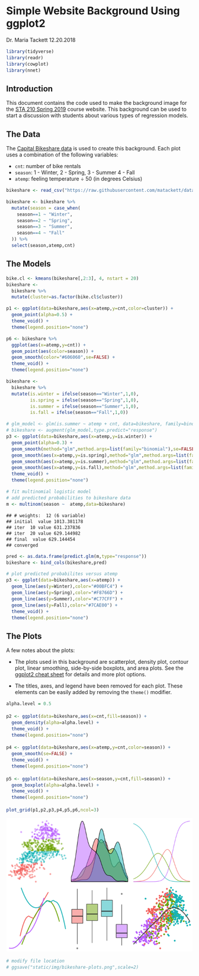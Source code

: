 Simple Website Background Using ggplot2
================
Dr. Maria Tackett
12.20.2018

``` r
library(tidyverse)
library(readr)
library(cowplot)
library(nnet)
```

Introduction
------------

This document contains the code used to make the background image for the [STA 210 Spring 2019](https://www2.stat.duke.edu/courses/Spring19/sta210.001/) course website. This background can be used to start a discussion with students about various types of regression models.

The Data
--------

The [Capital Bikeshare data](https://archive.ics.uci.edu/ml/datasets/bike+sharing+dataset) is used to create this background. Each plot uses a combination of the following variables:

-   `cnt`: number of bike rentals
-   `season`: 1 - Winter, 2 - Spring, 3 - Summer 4 - Fall
-   `atemp`: feeling temperature ÷ 50 (in degrees Celsius) <br>

``` r
bikeshare <- read_csv("https://raw.githubusercontent.com/matackett/data/master/capital-bikeshare.csv")          
```

``` r
bikeshare <- bikeshare %>%
  mutate(season = case_when(
    season==1 ~ "Winter",
    season==2 ~ "Spring",
    season==3 ~ "Summer",
    season==4 ~ "Fall"
  )) %>% 
  select(season,atemp,cnt)
```

The Models
----------

``` r
bike.cl <- kmeans(bikeshare[,2:3], 4, nstart = 20)
bikeshare <- 
  bikeshare %>% 
  mutate(cluster=as.factor(bike.cl$cluster))
```

``` r
p1 <- ggplot(data=bikeshare,aes(x=atemp,y=cnt,color=cluster)) +
  geom_point(alpha=0.5) +
  theme_void() +
  theme(legend.position="none")
```

``` r
p6 <- bikeshare %>%
  ggplot(aes(x=atemp,y=cnt)) + 
  geom_point(aes(color=season)) + 
  geom_smooth(color="#606060",se=FALSE) +
  theme_void() +
  theme(legend.position="none")
```

``` r
bikeshare <- 
  bikeshare %>%
  mutate(is.winter = ifelse(season=="Winter",1,0),
         is.spring = ifelse(season=="Spring",1,0),
         is.summer = ifelse(season=="Summer",1,0),
         is.fall = ifelse(season=="Fall",1,0))
```

``` r
# glm_model <- glm(is.summer ~ atemp + cnt, data=bikeshare, family=binomial)
# bikeshare <- augment(glm_model,type.predict="response")
p3 <- ggplot(data=bikeshare,aes(x=atemp,y=is.winter)) +
  geom_point(alpha=0.3) +
  geom_smooth(method="glm",method.args=list(family="binomial"),se=FALSE,color="#00BFC4")+
  geom_smooth(aes(x=atemp,y=is.spring),method="glm",method.args=list(family="binomial"),se=FALSE,color="#F8766D")+
  geom_smooth(aes(x=atemp,y=is.summer),method="glm",method.args=list(family="binomial"),se=FALSE,color="#C77CFF")+
  geom_smooth(aes(x=atemp,y=is.fall),method="glm",method.args=list(family="binomial"),se=FALSE,color="#7CAE00") +
  theme_void() + 
  theme(legend.position="none")
```

``` r
# fit multinomial logistic model 
# add predicted probabilities to bikeshare data
m <- multinom(season ~  atemp,data=bikeshare)
```

    ## # weights:  12 (6 variable)
    ## initial  value 1013.381178 
    ## iter  10 value 631.237836
    ## iter  20 value 629.144982
    ## final  value 629.144454 
    ## converged

``` r
pred <- as.data.frame(predict.glm(m,type="response"))
bikeshare <- bind_cols(bikeshare,pred)
```

``` r
# plot predicted probabilites versus atemp
p3 <- ggplot(data=bikeshare,aes(x=atemp)) + 
  geom_line(aes(y=Winter),color="#00BFC4") +
  geom_line(aes(y=Spring),color="#F8766D") +
  geom_line(aes(y=Summer),color="#C77CFF") +
  geom_line(aes(y=Fall),color="#7CAE00") +
  theme_void() +
  theme(legend.position="none")
```

The Plots
---------

A few notes about the plots:

-   The plots used in this background are scatterplot, density plot, contour plot, linear smoothing, side-by-side boxplots, and area plots. See the [ggplot2 cheat sheet](https://www.rstudio.com/wp-content/uploads/2015/03/ggplot2-cheatsheet.pdf) for details and more plot options.

-   The titles, axes, and legend have been removed for each plot. These elements can be easily added by removing the `theme()` modifier.

``` r
alpha.level = 0.5 

p2 <- ggplot(data=bikeshare,aes(x=cnt,fill=season)) +
  geom_density(alpha=alpha.level) +
  theme_void() +
  theme(legend.position="none")

p4 <- ggplot(data=bikeshare,aes(x=atemp,y=cnt,color=season)) +
  geom_smooth(se=FALSE) +
  theme_void() +
  theme(legend.position="none")

p5 <- ggplot(data=bikeshare,aes(x=season,y=cnt,fill=season)) +
  geom_boxplot(alpha=alpha.level) +
  theme_void() +
  theme(legend.position="none")

plot_grid(p1,p2,p3,p4,p5,p6,ncol=3)
```

![](website-background_files/figure-markdown_github/make-plots-1.png)

``` r
# modify file location
# ggsave("static/img/bikeshare-plots.png",scale=2)
```
